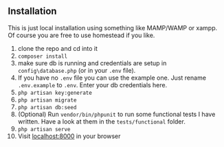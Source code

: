 
## Installation

This is just local installation using something like MAMP/WAMP or xampp. Of course you are free to use homestead if you like.

1. clone the repo and cd into it
2. `composer install`
3. make sure db is running and credentials are setup in `config\database.php` (or in your `.env` file).
4. If you have no `.env` file you can use the example one. Just rename `.env.example` to `.env`. Enter your db credentials here.
5. `php artisan key:generate`
6. `php artisan migrate`
7. `php artisan db:seed`
8. (Optional) Run `vendor/bin/phpunit` to run some functional tests I have written. Have a look at them in the `tests/functional` folder.
9. `php artisan serve`
10. Visit [localhost:8000](http://localhost:8000) in your browser
